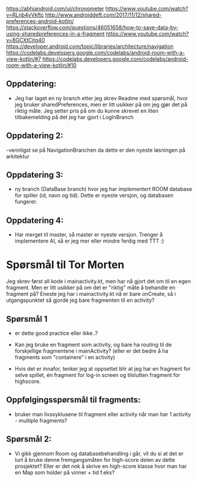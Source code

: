 https://abhiandroid.com/ui/chronometer
https://www.youtube.com/watch?v=RLnb4vVkftc
http://www.androiddeft.com/2017/11/12/shared-preferences-android-kotlin/
https://stackoverflow.com/questions/46051658/how-to-save-data-by-using-sharedpreferences-in-a-fragment
https://www.youtube.com/watch?v=8GCXtCjtg40
https://developer.android.com/topic/libraries/architecture/navigation
https://codelabs.developers.google.com/codelabs/android-room-with-a-view-kotlin/#7
https://codelabs.developers.google.com/codelabs/android-room-with-a-view-kotlin/#10


  ## Oppdatering:
  - Jeg har laget en ny branch etter jeg skrev Readme med spørsmål, hvor jeg bruker sharedPreferences, men er litt usikker på om jeg gjør det på riktig måte. Jeg setter pris på om du kunne skrevet en liten tilbakemelding på det jeg har gjort i LogInBranch
  
  ## Oppdatering 2:
  
  -vennligst se på NavigationBranchen da dette er den nyeste løsningen på arkitektur
  
  ## Oppdatering 3:
  - ny branch (DataBase branch) hvor jeg har implementert ROOM database for spiller (id, navn og tid). Dette er nyeste versjon, og databasen fungerer. 
  
  ## Oppdatering 4:
 - Har merget til master, så master er nyeste versjon. Trenger å implementere AI, så er jeg mer eller mindre ferdig med TTT :)

# Spørsmål til Tor Morten

Jeg skrev først all kode i mainactivity.kt, men har nå gjort det om til en egen fragment. Men er litt usikker på om det er "riktig" måte å behandle en fragment på? Eneste jeg har i mainactivity.kt nå er bare onCreate, så i utgangspunktet så gjorde jeg bare fragmenten til en activity?

## Spørsmål 1 
  - er dette good practice eller ikke..? 
  - Kan jeg bruke en fragment som activity, og bare ha routing til de forskjellige fragmentene i mainActivity? 
  (eller er det bedre å ha fragments som "containere" i en activity)
  
  - Hvis det er innafor, tenker jeg at oppsettet blir at jeg har en fragment for selve spillet, én fragment for log-in screen     og tilslutten fragment for highscore.
  
 ## Oppfølgingsspørsmål til fragments:
  - bruker man livssyklusene til fragment eller activity når man har 1 activity - multiple fragments?
  
 ## Spørsmål 2:
  - Vi gikk gjennom Room og databasebehandling i går, vil du si at det er lurt å bruke denne fremgangsmåten for high-score delen av dette prosjektet? Eller er det nok å skrive en high-score klasse hvor man har en Map som holder på vinner + tid f.eks?
  

  

  
    
   
   
    

